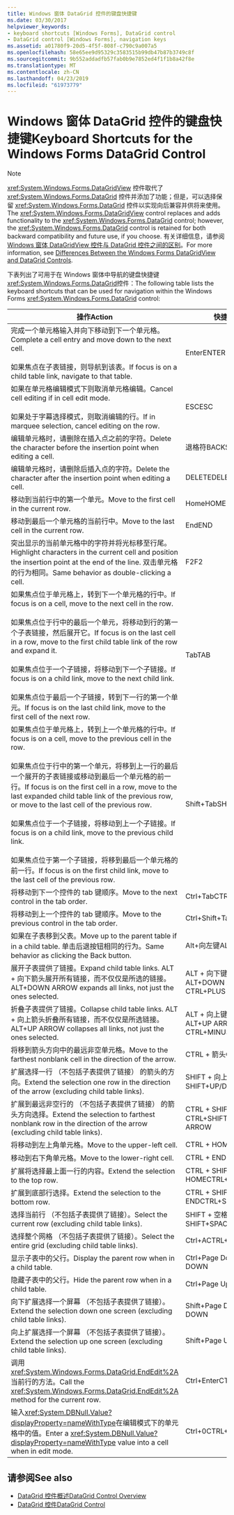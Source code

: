 ```yaml
---
title: Windows 窗体 DataGrid 控件的键盘快捷键
ms.date: 03/30/2017
helpviewer_keywords:
- keyboard shortcuts [Windows Forms], DataGrid control
- DataGrid control [Windows Forms], navigation keys
ms.assetid: a01780f9-20d5-4f5f-808f-c790c9a007a5
ms.openlocfilehash: 58e65ee9d95329c3583515b99db47b87b3749c8f
ms.sourcegitcommit: 9b552addadfb57fab0b9e7852ed4f1f1b8a42f8e
ms.translationtype: MT
ms.contentlocale: zh-CN
ms.lasthandoff: 04/23/2019
ms.locfileid: "61973779"
---
```

# <a name="keyboard-shortcuts-for-the-windows-forms-datagrid-control"></a><span data-ttu-id="c305b-102">Windows 窗体 DataGrid 控件的键盘快捷键</span><span class="sxs-lookup"><span data-stu-id="c305b-102">Keyboard Shortcuts for the Windows Forms DataGrid Control</span></span>
> [!NOTE]
>  <span data-ttu-id="c305b-103"><xref:System.Windows.Forms.DataGridView> 控件取代了 <xref:System.Windows.Forms.DataGrid> 控件并添加了功能；但是，可以选择保留 <xref:System.Windows.Forms.DataGrid> 控件以实现向后兼容并供将来使用。</span><span class="sxs-lookup"><span data-stu-id="c305b-103">The <xref:System.Windows.Forms.DataGridView> control replaces and adds functionality to the <xref:System.Windows.Forms.DataGrid> control; however, the <xref:System.Windows.Forms.DataGrid> control is retained for both backward compatibility and future use, if you choose.</span></span> <span data-ttu-id="c305b-104">有关详细信息，请参阅 [Windows 窗体 DataGridView 控件与 DataGrid 控件之间的区别](differences-between-the-windows-forms-datagridview-and-datagrid-controls.md)。</span><span class="sxs-lookup"><span data-stu-id="c305b-104">For more information, see [Differences Between the Windows Forms DataGridView and DataGrid Controls](differences-between-the-windows-forms-datagridview-and-datagrid-controls.md).</span></span>  
  
 <span data-ttu-id="c305b-105">下表列出了可用于在 Windows 窗体中导航的键盘快捷键<xref:System.Windows.Forms.DataGrid>控件：</span><span class="sxs-lookup"><span data-stu-id="c305b-105">The following table lists the keyboard shortcuts that can be used for navigation within the Windows Forms <xref:System.Windows.Forms.DataGrid> control:</span></span>  
  
|<span data-ttu-id="c305b-106">操作</span><span class="sxs-lookup"><span data-stu-id="c305b-106">Action</span></span>|<span data-ttu-id="c305b-107">快捷键</span><span class="sxs-lookup"><span data-stu-id="c305b-107">Shortcut</span></span>|  
|------------|--------------|  
|<span data-ttu-id="c305b-108">完成一个单元格输入并向下移动到下一个单元格。</span><span class="sxs-lookup"><span data-stu-id="c305b-108">Complete a cell entry and move down to the next cell.</span></span><br /><br /> <span data-ttu-id="c305b-109">如果焦点在子表链接，则导航到该表。</span><span class="sxs-lookup"><span data-stu-id="c305b-109">If focus is on a child table link, navigate to that table.</span></span>|<span data-ttu-id="c305b-110">Enter</span><span class="sxs-lookup"><span data-stu-id="c305b-110">ENTER</span></span>|  
|<span data-ttu-id="c305b-111">如果在单元格编辑模式下则取消单元格编辑。</span><span class="sxs-lookup"><span data-stu-id="c305b-111">Cancel cell editing if in cell edit mode.</span></span><br /><br /> <span data-ttu-id="c305b-112">如果处于字幕选择模式，则取消编辑的行。</span><span class="sxs-lookup"><span data-stu-id="c305b-112">If in marquee selection, cancel editing on the row.</span></span>|<span data-ttu-id="c305b-113">ESC</span><span class="sxs-lookup"><span data-stu-id="c305b-113">ESC</span></span>|  
|<span data-ttu-id="c305b-114">编辑单元格时，请删除在插入点之前的字符。</span><span class="sxs-lookup"><span data-stu-id="c305b-114">Delete the character before the insertion point when editing a cell.</span></span>|<span data-ttu-id="c305b-115">退格符</span><span class="sxs-lookup"><span data-stu-id="c305b-115">BACKSPACE</span></span>|  
|<span data-ttu-id="c305b-116">编辑单元格时，请删除后插入点的字符。</span><span class="sxs-lookup"><span data-stu-id="c305b-116">Delete the character after the insertion point when editing a cell.</span></span>|<span data-ttu-id="c305b-117">DELETE</span><span class="sxs-lookup"><span data-stu-id="c305b-117">DELETE</span></span>|  
|<span data-ttu-id="c305b-118">移动到当前行中的第一个单元。</span><span class="sxs-lookup"><span data-stu-id="c305b-118">Move to the first cell in the current row.</span></span>|<span data-ttu-id="c305b-119">Home</span><span class="sxs-lookup"><span data-stu-id="c305b-119">HOME</span></span>|  
|<span data-ttu-id="c305b-120">移动到最后一个单元格的当前行中。</span><span class="sxs-lookup"><span data-stu-id="c305b-120">Move to the last cell in the current row.</span></span>|<span data-ttu-id="c305b-121">End</span><span class="sxs-lookup"><span data-stu-id="c305b-121">END</span></span>|  
|<span data-ttu-id="c305b-122">突出显示的当前单元格中的字符并将光标移至行尾。</span><span class="sxs-lookup"><span data-stu-id="c305b-122">Highlight characters in the current cell and position the insertion point at the end of the line.</span></span> <span data-ttu-id="c305b-123">双击单元格的行为相同。</span><span class="sxs-lookup"><span data-stu-id="c305b-123">Same behavior as double-clicking a cell.</span></span>|<span data-ttu-id="c305b-124">F2</span><span class="sxs-lookup"><span data-stu-id="c305b-124">F2</span></span>|  
|<span data-ttu-id="c305b-125">如果焦点位于单元格上，转到下一个单元格的行中。</span><span class="sxs-lookup"><span data-stu-id="c305b-125">If focus is on a cell, move to the next cell in the row.</span></span><br /><br /> <span data-ttu-id="c305b-126">如果焦点位于行中的最后一个单元，将移动到行的第一个子表链接，然后展开它。</span><span class="sxs-lookup"><span data-stu-id="c305b-126">If focus is on the last cell in a row, move to the first child table link of the row and expand it.</span></span><br /><br /> <span data-ttu-id="c305b-127">如果焦点位于一个子链接，将移动到下一个子链接。</span><span class="sxs-lookup"><span data-stu-id="c305b-127">If focus is on a child link, move to the next child link.</span></span><br /><br /> <span data-ttu-id="c305b-128">如果焦点位于最后一个子链接，转到下一行的第一个单元。</span><span class="sxs-lookup"><span data-stu-id="c305b-128">If focus is on the last child link, move to the first cell of the next row.</span></span>|<span data-ttu-id="c305b-129">Tab</span><span class="sxs-lookup"><span data-stu-id="c305b-129">TAB</span></span>|  
|<span data-ttu-id="c305b-130">如果焦点位于单元格上，转到上一个单元格的行中。</span><span class="sxs-lookup"><span data-stu-id="c305b-130">If focus is on a cell, move to the previous cell in the row.</span></span><br /><br /> <span data-ttu-id="c305b-131">如果焦点位于行中的第一个单元，将移到上一行的最后一个展开的子表链接或移动到最后一个单元格的前一行。</span><span class="sxs-lookup"><span data-stu-id="c305b-131">If focus is on the first cell in a row, move to the last expanded child table link of the previous row, or move to the last cell of the previous row.</span></span><br /><br /> <span data-ttu-id="c305b-132">如果焦点位于一个子链接，将移动到上一个子链接。</span><span class="sxs-lookup"><span data-stu-id="c305b-132">If focus is on a child link, move to the previous child link.</span></span><br /><br /> <span data-ttu-id="c305b-133">如果焦点位于第一个子链接，将移到最后一个单元格的前一行。</span><span class="sxs-lookup"><span data-stu-id="c305b-133">If focus is on the first child link, move to the last cell of the previous row.</span></span>|<span data-ttu-id="c305b-134">Shift+Tab</span><span class="sxs-lookup"><span data-stu-id="c305b-134">SHIFT+TAB</span></span>|  
|<span data-ttu-id="c305b-135">将移动到下一个控件的 tab 键顺序。</span><span class="sxs-lookup"><span data-stu-id="c305b-135">Move to the next control in the tab order.</span></span>|<span data-ttu-id="c305b-136">Ctrl+Tab</span><span class="sxs-lookup"><span data-stu-id="c305b-136">CTRL+TAB</span></span>|  
|<span data-ttu-id="c305b-137">将移动到上一个控件的 tab 键顺序。</span><span class="sxs-lookup"><span data-stu-id="c305b-137">Move to the previous control in the tab order.</span></span>|<span data-ttu-id="c305b-138">Ctrl+Shift+Tab</span><span class="sxs-lookup"><span data-stu-id="c305b-138">CTRL+SHIFT+TAB</span></span>|  
|<span data-ttu-id="c305b-139">如果在子表移到父表。</span><span class="sxs-lookup"><span data-stu-id="c305b-139">Move up to the parent table if in a child table.</span></span> <span data-ttu-id="c305b-140">单击后退按钮相同的行为。</span><span class="sxs-lookup"><span data-stu-id="c305b-140">Same behavior as clicking the Back button.</span></span>|<span data-ttu-id="c305b-141">Alt+向左键</span><span class="sxs-lookup"><span data-stu-id="c305b-141">ALT+LEFT ARROW</span></span>|  
|<span data-ttu-id="c305b-142">展开子表提供了链接。</span><span class="sxs-lookup"><span data-stu-id="c305b-142">Expand child table links.</span></span> <span data-ttu-id="c305b-143">ALT + 向下箭头展开所有链接，而不仅仅是所选的链接。</span><span class="sxs-lookup"><span data-stu-id="c305b-143">ALT+DOWN ARROW expands all links, not just the ones selected.</span></span>|<span data-ttu-id="c305b-144">ALT + 向下键或 CTRL + 加号</span><span class="sxs-lookup"><span data-stu-id="c305b-144">ALT+DOWN ARROW or CTRL+PLUS SIGN</span></span>|  
|<span data-ttu-id="c305b-145">折叠子表提供了链接。</span><span class="sxs-lookup"><span data-stu-id="c305b-145">Collapse child table links.</span></span> <span data-ttu-id="c305b-146">ALT + 向上箭头折叠所有链接，而不仅仅是所选链接。</span><span class="sxs-lookup"><span data-stu-id="c305b-146">ALT+UP ARROW collapses all links, not just the ones selected.</span></span>|<span data-ttu-id="c305b-147">ALT + 向上键或 CTRL + 减号</span><span class="sxs-lookup"><span data-stu-id="c305b-147">ALT+UP ARROW or CTRL+MINUS SIGN</span></span>|  
|<span data-ttu-id="c305b-148">将移到箭头方向中的最远非空单元格。</span><span class="sxs-lookup"><span data-stu-id="c305b-148">Move to the farthest nonblank cell in the direction of the arrow.</span></span>|<span data-ttu-id="c305b-149">CTRL + 箭头</span><span class="sxs-lookup"><span data-stu-id="c305b-149">CTRL+ARROW</span></span>|  
|<span data-ttu-id="c305b-150">扩展选择一行 （不包括子表提供了链接） 的箭头的方向。</span><span class="sxs-lookup"><span data-stu-id="c305b-150">Extend the selection one row in the direction of the arrow (excluding child table links).</span></span>|<span data-ttu-id="c305b-151">SHIFT + 向上/向下键</span><span class="sxs-lookup"><span data-stu-id="c305b-151">SHIFT+UP/DOWN ARROW</span></span>|  
|<span data-ttu-id="c305b-152">扩展到最远非空行的 （不包括子表提供了链接） 的箭头方向选择。</span><span class="sxs-lookup"><span data-stu-id="c305b-152">Extend the selection to farthest nonblank row in the direction of the arrow (excluding child table links).</span></span>|<span data-ttu-id="c305b-153">CTRL + SHIFT + 向上/向下键</span><span class="sxs-lookup"><span data-stu-id="c305b-153">CTRL+SHIFT+ UP/DOWN ARROW</span></span>|  
|<span data-ttu-id="c305b-154">将移动到左上角单元格。</span><span class="sxs-lookup"><span data-stu-id="c305b-154">Move to the upper-left cell.</span></span>|<span data-ttu-id="c305b-155">CTRL + HOME</span><span class="sxs-lookup"><span data-stu-id="c305b-155">CTRL+HOME</span></span>|  
|<span data-ttu-id="c305b-156">移动到右下角单元格。</span><span class="sxs-lookup"><span data-stu-id="c305b-156">Move to the lower-right cell.</span></span>|<span data-ttu-id="c305b-157">CTRL + END</span><span class="sxs-lookup"><span data-stu-id="c305b-157">CTRL+END</span></span>|  
|<span data-ttu-id="c305b-158">扩展将选择最上面一行的内容。</span><span class="sxs-lookup"><span data-stu-id="c305b-158">Extend the selection to the top row.</span></span>|<span data-ttu-id="c305b-159">CTRL + SHIFT + HOME</span><span class="sxs-lookup"><span data-stu-id="c305b-159">CTRL+SHIFT+HOME</span></span>|  
|<span data-ttu-id="c305b-160">扩展到底部行选择。</span><span class="sxs-lookup"><span data-stu-id="c305b-160">Extend the selection to the bottom row.</span></span>|<span data-ttu-id="c305b-161">CTRL + SHIFT + END</span><span class="sxs-lookup"><span data-stu-id="c305b-161">CTRL+SHIFT+END</span></span>|  
|<span data-ttu-id="c305b-162">选择当前行 （不包括子表提供了链接）。</span><span class="sxs-lookup"><span data-stu-id="c305b-162">Select the current row (excluding child table links).</span></span>|<span data-ttu-id="c305b-163">SHIFT + 空格键</span><span class="sxs-lookup"><span data-stu-id="c305b-163">SHIFT+SPACEBAR</span></span>|  
|<span data-ttu-id="c305b-164">选择整个网格 （不包括子表提供了链接）。</span><span class="sxs-lookup"><span data-stu-id="c305b-164">Select the entire grid (excluding child table links).</span></span>|<span data-ttu-id="c305b-165">Ctrl+A</span><span class="sxs-lookup"><span data-stu-id="c305b-165">CTRL+A</span></span>|  
|<span data-ttu-id="c305b-166">显示子表中的父行。</span><span class="sxs-lookup"><span data-stu-id="c305b-166">Display the parent row when in a child table.</span></span>|<span data-ttu-id="c305b-167">Ctrl+Page Down</span><span class="sxs-lookup"><span data-stu-id="c305b-167">CTRL+PAGE DOWN</span></span>|  
|<span data-ttu-id="c305b-168">隐藏子表中的父行。</span><span class="sxs-lookup"><span data-stu-id="c305b-168">Hide the parent row when in a child table.</span></span>|<span data-ttu-id="c305b-169">Ctrl+Page Up</span><span class="sxs-lookup"><span data-stu-id="c305b-169">CTRL+PAGE UP</span></span>|  
|<span data-ttu-id="c305b-170">向下扩展选择一个屏幕 （不包括子表提供了链接）。</span><span class="sxs-lookup"><span data-stu-id="c305b-170">Extend the selection down one screen (excluding child table links).</span></span>|<span data-ttu-id="c305b-171">Shift+Page Down</span><span class="sxs-lookup"><span data-stu-id="c305b-171">SHIFT+PAGE DOWN</span></span>|  
|<span data-ttu-id="c305b-172">向上扩展选择一个屏幕 （不包括子表提供了链接）。</span><span class="sxs-lookup"><span data-stu-id="c305b-172">Extend the selection up one screen (excluding child table links).</span></span>|<span data-ttu-id="c305b-173">Shift+Page Up</span><span class="sxs-lookup"><span data-stu-id="c305b-173">SHIFT+PAGE UP</span></span>|  
|<span data-ttu-id="c305b-174">调用<xref:System.Windows.Forms.DataGrid.EndEdit%2A>当前行的方法。</span><span class="sxs-lookup"><span data-stu-id="c305b-174">Call the <xref:System.Windows.Forms.DataGrid.EndEdit%2A> method for the current row.</span></span>|<span data-ttu-id="c305b-175">Ctrl+Enter</span><span class="sxs-lookup"><span data-stu-id="c305b-175">CTRL+ENTER</span></span>|  
|<span data-ttu-id="c305b-176">输入<xref:System.DBNull.Value?displayProperty=nameWithType>在编辑模式下的单元格中的值。</span><span class="sxs-lookup"><span data-stu-id="c305b-176">Enter a <xref:System.DBNull.Value?displayProperty=nameWithType> value into a cell when in edit mode.</span></span>|<span data-ttu-id="c305b-177">Ctrl+0</span><span class="sxs-lookup"><span data-stu-id="c305b-177">CTRL+0</span></span>|  
  
## <a name="see-also"></a><span data-ttu-id="c305b-178">请参阅</span><span class="sxs-lookup"><span data-stu-id="c305b-178">See also</span></span>

- [<span data-ttu-id="c305b-179">DataGrid 控件概述</span><span class="sxs-lookup"><span data-stu-id="c305b-179">DataGrid Control Overview</span></span>](datagrid-control-overview-windows-forms.md)
- [<span data-ttu-id="c305b-180">DataGrid 控件</span><span class="sxs-lookup"><span data-stu-id="c305b-180">DataGrid Control</span></span>](datagrid-control-windows-forms.md)
